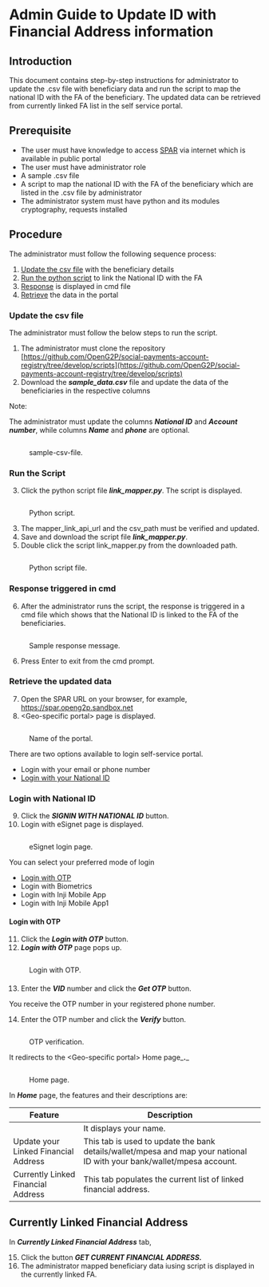 # Admin Guide to Update ID with Financial Address information

## Introduction

This document contains step-by-step instructions for administrator to update the .csv file with beneficiary data  and run the script to map the national ID with the FA of the beneficiary. The updated data can be retrieved from currently linked FA list in the self service portal.&#x20;

## Prerequisite

* The user must have knowledge to access [SPAR](../../../deployment/openg2p-modules-deployment/spar-deployment/) via internet which is available in public portal
* The user must have administrator role
* A sample .csv file
* A script to map the national ID with the FA of the beneficiary which are listed in the .csv file by administrator
* The administrator system must have python and its modules cryptography, requests installed

## Procedure

The administrator must follow the following sequence process:

1. [Update the csv file](admin-guide-to-update-id-with-financial-address-information.md#update-the-csv-file) with the beneficiary details
2. [Run the python script](admin-guide-to-update-id-with-financial-address-information.md#run-the-script) to link the National ID with the FA
3. [Response](admin-guide-to-update-id-with-financial-address-information.md#response-triggered-in-cmd) is displayed in cmd file
4. [Retrieve](admin-guide-to-update-id-with-financial-address-information.md#retrieve-the-updated-data) the data in the portal

### Update the csv file

The administrator must follow the below steps to run the script.

1. The administrator must clone the repository [https://github.com/OpenG2P/social-payments-account-registry/tree/develop/scripts](https://github.com/OpenG2P/social-payments-account-registry/tree/develop/scripts)
2. Download the _**sample\_data.csv**_ file and update the data of the beneficiaries in the respective columns

Note:

The administrator must update the columns _**National ID**_ and _**Account number**_, while columns _**Name**_ and _**phone**_ are optional.

<figure><img src="../../../.gitbook/assets/sample-csv-file.png" alt=""><figcaption><p>sample-csv-file.</p></figcaption></figure>

### Run the Script

3. Click the python script file _**link\_mapper.py**_. The script is displayed.

<figure><img src="../../../.gitbook/assets/python-script.png" alt=""><figcaption><p>Python script.</p></figcaption></figure>

3. The mapper\_link\_api\_url  and the csv\_path must be verified and updated.&#x20;
4. Save and download the script file _**link\_mapper.py**_.
5. Double click the script link\_mapper.py from the downloaded path.

<figure><img src="../../../.gitbook/assets/python-script-file.png" alt=""><figcaption><p>Python script file.</p></figcaption></figure>

### Response triggered in cmd

6. After the administrator runs the script, the response is triggered in a cmd file which shows that the National ID is linked to the FA of the beneficiaries.

<figure><img src="../../../.gitbook/assets/Sample-response-message .png" alt=""><figcaption><p>Sample response message.</p></figcaption></figure>

6. &#x20;Press Enter to exit from the cmd prompt.&#x20;

### Retrieve the updated data

7. Open the SPAR URL on your browser,  for example, https://spar.openg2p.sandbox.net
8. \<Geo-specific portal> page is displayed.

<figure><img src="../../../.gitbook/assets/login-page (1).png" alt=""><figcaption><p>Name of the portal.</p></figcaption></figure>

There are two options available to login self-service portal.

* Login with your email or phone number&#x20;
* [Login with your National ID](admin-guide-to-update-id-with-financial-address-information.md#login-with-national-id)

### Login with National ID

9. Click the _**SIGNIN WITH NATIONAL ID**_ button.
10. Login with eSignet page is displayed.

<figure><img src="../../../.gitbook/assets/e-signet-login.png" alt=""><figcaption><p>eSignet login page.</p></figcaption></figure>

You can select your preferred mode of login

* [Login with OTP](admin-guide-to-update-id-with-financial-address-information.md#login-with-otp)
* Login with Biometrics
* Login with Inji Mobile App
* Login with Inji Mobile App1

#### Login with OTP

11. Click the _**Login with OTP**_ button.
12. _**Login with OTP**_ page pops up.

<figure><img src="../../../.gitbook/assets/login-otp.png" alt=""><figcaption><p>Login with OTP.</p></figcaption></figure>

####

13. Enter the _**VID**_ number and click the _**Get OTP**_ button.

You receive the OTP number in your registered phone number.

14. Enter the OTP number and click the _**Verify**_ button.

<figure><img src="../../../.gitbook/assets/login-otp-verify.png" alt=""><figcaption><p>OTP verification.</p></figcaption></figure>

It redirects to the \<Geo-specific portal> Home page_**.**_

<figure><img src="../../../.gitbook/assets/NSPAP - Home page (1).png" alt=""><figcaption><p>Home page.</p></figcaption></figure>

In _**Home**_ page, the features and their descriptions are:

| Feature                                                                         | Description                                                                                                             |
| ------------------------------------------------------------------------------- | ----------------------------------------------------------------------------------------------------------------------- |
| <img src="../../../.gitbook/assets/image (12).png" alt="" data-size="original"> | It displays your name.                                                                                                  |
| Update your Linked Financial Address                                            | This tab is used to update the bank details/wallet/mpesa and map your national ID with your bank/wallet/mpesa account.  |
| Currently Linked Financial Address                                              | This tab populates the current list of linked financial address.                                                        |

## Currently Linked Financial Address

In _**Currently Linked Financial Address**_ tab,

15. Click the button _**GET CURRENT FINANCIAL ADDRESS.**_
16. The administrator mapped beneficiary data iusing script is displayed in the currently linked FA.

